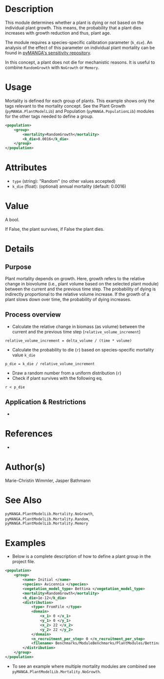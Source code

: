 # Description

This module determines whether a plant is dying or not based on the individual plant growth. 
This means, the probability that a plant dies increases with growth reduction and thus, plant age.

The module requires a species-specific calibration parameter (`k_die`).
An analysis of the effect of this parameter on individual plant mortality can be found in <a href="https://github.com/pymanga/sensitivity/blob/main/PlantModels/Mortality/RandomGrowth/RandomGrowth.md" target="_blank">pyMANGA's sensitivity repository</a>.

In this concept, a plant does not die for mechanistic reasons. 
It is useful to combine ``RandomGrowth`` with ``NoGrowth`` or ``Memory``.


# Usage

Mortality is defined for each group of plants.
This example shows only the tags relevant to the mortality concept. 
See the Plant Growth (`pyMANGA.PlantModelLib`) and Population (`pyMANGA.PopulationLib`) modules for the other tags needed to define a group.

```xml
<population>
    <group>
        <mortality>RandomGrowth</mortality>
        <k_die>0.0016</k_die>
    </group>
</population>
```

# Attributes

- ``type`` (string): "Random" (no other values accepted)
- ``k_die`` (float): (optional) annual mortality (default: 0.0016)

# Value

A bool.

If False, the plant survives, if False the plant dies.


# Details
## Purpose

Plant mortality depends on growth.
Here, growth refers to the relative change in biovolume (i.e., plant volume based on the selected plant module) between the current and the previous time step.
The probability of dying is indirectly proportional to the relative volume increase.
If the growth of a plant slows down over time, the probability of dying increases.


## Process overview

- Calculate the relative change in biomass (as volume) between the current and the previous time step (`relative_volume_increment`)
```
relative_volume_increment = delta_volume / (time * volume)
```
- Calculate the probability to die (`r`) based on species-specific mortality value `k_die`
```
p_die = k_die / relative_volume_increment
```
- Draw a random number from a uniform distribution (`r`)
- Check if plant survives with the following eq.
````
r < p_die
````

## Application & Restrictions

-

# References

-

# Author(s)

Marie-Christin Wimmler, Jasper Bathmann

# See Also

`pyMANGA.PlantModelLib.Mortality.NoGrowth`, 
`pyMANGA.PlantModelLib.Mortality.Random`,
`pyMANGA.PlantModelLib.Mortality.Memory`


# Examples

- Below is a complete description of how to define a plant group in the project file.

````xml
<population>
    <group>
        <name> Initial </name>
        <species> Avicennia </species>
        <vegetation_model_type> Bettina </vegetation_model_type>
        <mortality>RandomGrowth</mortality>
        <k_die>1e-12</k_die>
        <distribution>
            <type> FromFile </type>
            <domain>
                <x_1> 0 </x_1>
                <y_1> 0 </y_1>
                <x_2> 22 </x_2>
                <y_2> 22 </y_2>
            </domain>
            <n_recruitment_per_step> 0 </n_recruitment_per_step>
            <filename> Benchmarks/ModuleBenchmarks/PlantModules/Bettina/bg_initial_population.csv </filename>
        </distribution>
    </group>
</population>
````

- To see an example where multiple mortality modules are combined see `pyMANGA.PlantModelLib.Mortality.NoGrowth`.
